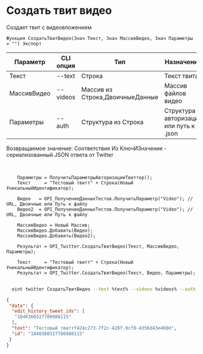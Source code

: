 ﻿---
sidebar_position: 4
---

# Создать твит видео
 Создает твит с видеовложением



`Функция СоздатьТвитВидео(Знач Текст, Знач МассивВидео, Знач Параметры = "") Экспорт`

  | Параметр | CLI опция | Тип | Назначение |
  |-|-|-|-|
  | Текст | --text | Строка | Текст твита |
  | МассивВидео | --videos | Массив из Строка,ДвоичныеДанные | Массив файлов видео |
  | Параметры | --auth | Структура из Строка | Структура авторизации или путь к .json |

  
  Возвращаемое значение:   Соответствие Из КлючИЗначение - сериализованный JSON ответа от Twitter

<br/>




```bsl title="Пример кода"
    Параметры = ПолучитьПараметрыАвторизацииТвиттер();
    Текст     = "Тестовый твитт" + Строка(Новый УникальныйИдентификатор);

    Видео   = OPI_ПолучениеДанныхТестов.ПолучитьПараметр("Video"); // URL, Двоичные или Путь к файлу
    Видео2  = OPI_ПолучениеДанныхТестов.ПолучитьПараметр("Video"); // URL, Двоичные или Путь к файлу

    МассивВидео = Новый Массив;
    МассивВидео.Добавить(Видео);
    МассивВидео.Добавить(Видео2);

    Результат = OPI_Twitter.СоздатьТвитВидео(Текст, МассивВидео, Параметры);

    Текст     = "Тестовый твитт" + Строка(Новый УникальныйИдентификатор);
    Результат = OPI_Twitter.СоздатьТвитВидео(Текст, Видео, Параметры);
```



```sh title="Пример команды CLI"
    
  oint twitter СоздатьТвитВидео --text %text% --videos %videos% --auth %auth%

```

```json title="Результат"
{
 "data": {
  "edit_history_tweet_ids": [
   "1840360327700988115"
  ],
  "text": "Тестовый твиттf424c273-7f2c-428f-9cf0-4356d43e460d",
  "id": "1840360327700988115"
 }
}
```
